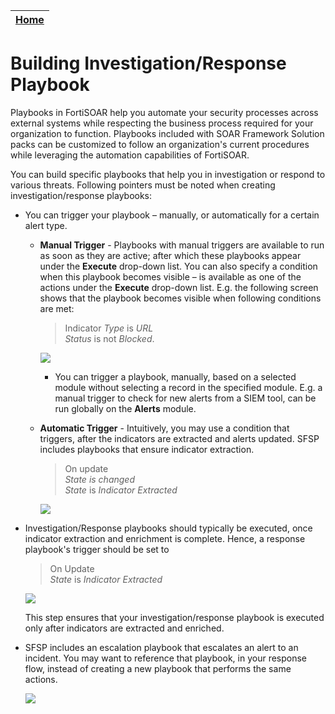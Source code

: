 | [Home](https://github.com/fortinet-fortisoar/solution-pack-soar-framework/blob/develop/README.md) |
|--------------------------------------------|

# Building Investigation/Response Playbook

Playbooks in FortiSOAR help you automate your security processes across external systems while respecting the business process required for your organization to function. Playbooks included with SOAR Framework Solution packs can be customized to follow an organization's current procedures while leveraging the automation capabilities of FortiSOAR.

You can build specific playbooks that help you in investigation or respond to various threats. Following pointers must be noted when creating investigation/response playbooks:

- You can trigger your playbook &ndash; manually, or automatically for a certain alert type.
    * **Manual Trigger** - Playbooks with manual triggers are available to run as soon as they are active; after which these playbooks appear under the **Execute** drop-down list. You can also specify a condition when this playbook becomes visible &ndash; is available as one of the actions under the **Execute** drop-down list. E.g. the following screen shows that the playbook becomes visible when following conditions are met:

        >Indicator *Type* is *URL*  
        >*Status* is not *Blocked*.

        ![](https://github.com/fortinet-fortisoar/solution-pack-soar-framework/blob/develop/docs/res/playbook-manual-trigger-display-conditions.png)

        * You can trigger a playbook, manually, based on a selected module without selecting a record in the specified module. E.g. a manual trigger to check for new alerts from a SIEM tool, can be run globally on the **Alerts** module.

    * **Automatic Trigger** - Intuitively, you may use a condition that triggers, after the indicators are extracted and alerts updated. SFSP includes playbooks that ensure indicator extraction.

        >On update  
        >*State* *is changed*     
        >*State* is *Indicator Extracted*

        ![](https://github.com/fortinet-fortisoar/solution-pack-soar-framework/blob/develop/docs/res/post-update-state-indicator-extracted.png)

- Investigation/Response playbooks should typically be executed, once indicator extraction and enrichment is complete. Hence, a response playbook's trigger should be set to

    >On Update  
    >*State* is *Indicator Extracted*
    
    ![](https://github.com/fortinet-fortisoar/solution-pack-soar-framework/blob/develop/docs/res/on-update-state-indicator-extracted.png)

    This step ensures that your investigation/response playbook is executed only after indicators are extracted and enriched.

- SFSP includes an escalation playbook that escalates an alert to an incident. You may want to reference that playbook, in your response flow, instead of creating a new playbook that performs the same actions.

    ![](https://github.com/fortinet-fortisoar/solution-pack-soar-framework/blob/develop/docs/res/reference-playbook-escalate-to-incident.png)